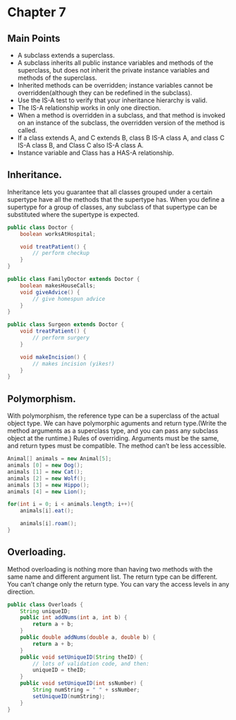 # Chapter 7

## Main Points

- A subclass extends a superclass.
- A subclass inherits all public instance variables and methods of the superclass, but does not inherit the private instance variables and methods of the superclass.
- Inherited methods can be overridden; instance variables cannot be overridden(although they can be redefined in the subclass).
- Use the IS-A test to verify that your inheritance hierarchy is valid.
- The IS-A relationship works in only one direction.
- When a method is overridden in a subclass, and that method is invoked on an instance of the subclass, the overridden version of the method is called.
- If a class extends A, and C extends B, class B IS-A class A, and class C IS-A class B, and Class C also IS-A class A.
- Instance variable and Class has a HAS-A relationship.

## Inheritance.

Inheritance lets you guarantee that all classes grouped under a certain supertype have all the methods that the supertype has.
When you define a supertype for a group of classes, any subclass of that supertype can be substituted where the supertype is expected.

```java
public class Doctor {
    boolean worksAtHospital;

    void treatPatient() {
        // perform checkup
    }
}

public class FamilyDoctor extends Doctor {
    boolean makesHouseCalls;
    void giveAdvice() {
        // give homespun advice
    }
}

public class Surgeon extends Doctor {
    void treatPatient() {
        // perform surgery
    }

    void makeIncision() {
        // makes incision (yikes!)
    }
}
```

## Polymorphism.

With polymorphism, the reference type can be a superclass of the actual object type.
We can have polymorphic aguments and return type.(Write the method arguments as a superclass type, and you can pass any subclass object at the runtime.)
Rules of overriding.
Arguments must be the same, and return types must be compatible.
The method can’t be less accessible.

```java
Animal[] animals = new Animal[5];
animals [0] = new Dog();
animals [1] = new Cat();
animals [2] = new Wolf();
animals [3] = new Hippo();
animals [4] = new Lion();

for(int i = 0; i < animals.length; i++){
    animals[i].eat();

    animals[i].roam();
}
```

## Overloading.

Method overloading is nothing more than having two methods with the same name and different argument list.
The return type can be different.
You can’t change only the return type.
You can vary the access levels in any direction.

```java
public class Overloads {
    String uniqueID;
    public int addNums(int a, int b) {
        return a + b;
    }
    public double addNums(double a, double b) {
        return a + b;
    }
    public void setUniqueID(String theID) {
        // lots of validation code, and then:
        uniqueID = theID;
    }
    public void setUniqueID(int ssNumber) {
        String numString = " " + ssNumber;
        setUniqueID(numString);
    }
}
```
